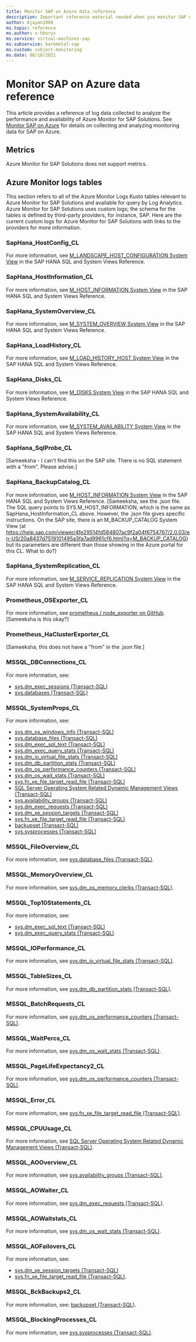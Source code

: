 ```yaml
---
title: Monitor SAP on Azure data reference
description: Important reference material needed when you monitor SAP on Azure. 
author: Ajayan1008
ms.topic: reference
ms.author: v-hborys
ms.service: virtual-machines-sap
ms.subservice: baremetal-sap 
ms.custom: subject-monitoring
ms.date: 08/18/2021
---
```


# Monitor SAP on Azure data reference

This article provides a reference of log data collected to analyze the performance and availability of Azure Monitor for SAP Solutions. See [Monitor SAP on Azure](monitor-sap-on-azure.md) for details on collecting and analyzing monitoring data for SAP on Azure.

## Metrics

Azure Monitor for SAP Solutions does not support metrics.

## Azure Monitor logs tables

This section refers to all of the Azure Monitor Logs Kusto tables relevant to Azure Monitor for SAP Solutions and available for query by Log Analytics. Azure Monitor for SAP Solutions uses custom logs; the schema for the tables is defined by third-party providers, for instance, SAP. Here are the current custom logs for Azure Monitor for SAP Solutions with links to the providers for more information.

### SapHana_HostConfig_CL

For more information, see [M_LANDSCAPE_HOST_CONFIGURATION System View](https://help.sap.com/viewer/4fe29514fd584807ac9f2a04f6754767/2.0.00/en-US/20b1d83875191014b028e076c874e9d7.html) in the SAP HANA SQL and System Views Reference.

### SapHana_HostInformation_CL

For more information, see [M_HOST_INFORMATION System View](https://help.sap.com/viewer/4fe29514fd584807ac9f2a04f6754767/2.0.03/en-US/20b10028751910148c1c9de602d771de.html) in the SAP HANA SQL and System Views Reference.

### SapHana_SystemOverview_CL

For more information, see [M_SYSTEM_OVERVIEW System View](https://help.sap.com/viewer/4fe29514fd584807ac9f2a04f6754767/2.0.03/en-US/20c61f0675191014a1d5f96d9668855b.html) in the SAP HANA SQL and System Views Reference.

### SapHana_LoadHistory_CL

For more information, see [M_LOAD_HISTORY_HOST System View](https://help.sap.com/viewer/4fe29514fd584807ac9f2a04f6754767/2.0.03/en-US/3fa52abf1d854edbb7342a69364bcb0e.html) in the SAP HANA SQL and System Views Reference.

### SapHana_Disks_CL

For more information, see [M_DISKS System View](https://help.sap.com/viewer/4fe29514fd584807ac9f2a04f6754767/2.0.03/en-US/20aef7a275191014b37acbc35b4f20a4.html) in the SAP HANA SQL and System Views Reference.

### SapHana_SystemAvailability_CL

For more information, see [M_SYSTEM_AVAILABILITY System View](https://help.sap.com/viewer/4fe29514fd584807ac9f2a04f6754767/2.0.00/en-US/1ef9723a03214bd889c4fb8947765aa4.html) in the SAP HANA SQL and System Views Reference.

### SapHana_SqlProbe_CL

[Sameeksha - I can't find this on the SAP site. There is no SQL statement with a "from". Please advise.]

### SapHana_BackupCatalog_CL

For more information, see [M_HOST_INFORMATION System View](https://help.sap.com/viewer/4fe29514fd584807ac9f2a04f6754767/2.0.03/en-US/20b10028751910148c1c9de602d771de.html) in the SAP HANA SQL and System Views Reference.  [Sameeksha, see the .json file. The SQL query points to SYS.M_HOST_INFORMATION, which is the same as SapHana_HostInformation_CL above. However, the .json file gives specific instructions. On the SAP site, there is an M_BACKUP_CATALOG System View (at https://help.sap.com/viewer/4fe29514fd584807ac9f2a04f6754767/2.0.03/en-US/20a8437d7519101495a3fa7ad9961cf6.html?q=M_BACKUP_CATALOG) but its parameters are different than those showing in the Azure portal for this CL. What to do?]

### SapHana_SystemReplication_CL

For more information, see [M_SERVICE_REPLICATION System View](https://help.sap.com/viewer/c1d3f60099654ecfb3fe36ac93c121bb/2021_2_QRC/en-US/20c43fc975191014b0ece11b47a86c10.html) in the SAP HANA SQL and System Views Reference.
 
### Prometheus_OSExporter_CL

For more information, see [prometheus / node_exporter on GitHub](https://github.com/prometheus/node_exporter). [Sameeksha is this okay?]

### Prometheus_HaClusterExporter_CL

[Sameeksha, this does not have a "from" in the .json file.]

### MSSQL_DBConnections_CL

For more information, see:
- [sys.dm_exec_sessions (Transact-SQL)](https://docs.microsoft.com/en-us/sql/relational-databases/system-dynamic-management-views/sys-dm-exec-sessions-transact-sql?view=sql-server-ver15) 
- [sys.databases (Transact-SQL)](https://docs.microsoft.com/en-us/sql/relational-databases/system-catalog-views/sys-databases-transact-sql?view=sql-server-ver15)

### MSSQL_SystemProps_CL

For more information, see: 
- [sys.dm_os_windows_info (Transact-SQL)](https://docs.microsoft.com/en-us/sql/relational-databases/system-dynamic-management-views/sys-dm-os-windows-info-transact-sql?view=sql-server-ver15) 
- [sys.database_files (Transact-SQL)](https://docs.microsoft.com/en-us/sql/relational-databases/system-catalog-views/sys-database-files-transact-sql?view=sql-server-ver15)
- [sys.dm_exec_sql_text (Transact-SQL)](https://docs.microsoft.com/en-us/sql/relational-databases/system-dynamic-management-views/sys-dm-exec-sql-text-transact-sql?view=sql-server-ver15)
- [sys.dm_exec_query_stats (Transact-SQL)](https://docs.microsoft.com/en-us/sql/relational-databases/system-dynamic-management-views/sys-dm-exec-query-stats-transact-sql?view=sql-server-ver15)
- [sys.dm_io_virtual_file_stats (Transact-SQL)](https://docs.microsoft.com/en-us/sql/relational-databases/system-dynamic-management-views/sys-dm-io-virtual-file-stats-transact-sql?view=sql-server-ver15)
- [sys.dm_db_partition_stats (Transact-SQL)](https://docs.microsoft.com/en-us/sql/relational-databases/system-dynamic-management-views/sys-dm-db-partition-stats-transact-sql?view=sql-server-ver15)
- [sys.dm_os_performance_counters (Transact-SQL)](https://docs.microsoft.com/en-us/sql/relational-databases/system-dynamic-management-views/sys-dm-os-performance-counters-transact-sql?view=sql-server-ver15)
- [sys.dm_os_wait_stats (Transact-SQL)](https://docs.microsoft.com/en-us/sql/relational-databases/system-dynamic-management-views/sys-dm-os-wait-stats-transact-sql?view=sql-server-ver15)
- [sys.fn_xe_file_target_read_file (Transact-SQL)](https://docs.microsoft.com/en-us/sql/relational-databases/system-functions/sys-fn-xe-file-target-read-file-transact-sql?view=sql-server-ver15)
- [SQL Server Operating System Related Dynamic Management Views (Transact-SQL)](https://docs.microsoft.com/en-us/sql/relational-databases/system-dynamic-management-views/sql-server-operating-system-related-dynamic-management-views-transact-sql?view=sql-server-ver15)
- [sys.availability_groups (Transact-SQL)](https://docs.microsoft.com/en-us/sql/relational-databases/system-catalog-views/sys-availability-groups-transact-sql?view=sql-server-ver15)
- [sys.dm_exec_requests (Transact-SQL)](https://docs.microsoft.com/en-us/sql/relational-databases/system-dynamic-management-views/sys-dm-exec-requests-transact-sql?view=sql-server-ver15)
- [sys.dm_xe_session_targets (Transact-SQL)](https://docs.microsoft.com/en-us/sql/relational-databases/system-dynamic-management-views/sys-dm-xe-session-targets-transact-sql?view=sql-server-ver15)
- [sys.fn_xe_file_target_read_file (Transact-SQL)](https://docs.microsoft.com/en-us/sql/relational-databases/system-functions/sys-fn-xe-file-target-read-file-transact-sql?view=sql-server-ver15)
- [backupset (Transact-SQL)](https://docs.microsoft.com/en-us/sql/relational-databases/system-tables/backupset-transact-sql?view=sql-server-ver15)
- [sys.sysprocesses (Transact-SQL)](https://docs.microsoft.com/en-us/sql/relational-databases/system-compatibility-views/sys-sysprocesses-transact-sql?view=sql-server-ver15)

### MSSQL_FileOverview_CL

For more information, see [sys.database_files (Transact-SQL)](https://docs.microsoft.com/en-us/sql/relational-databases/system-catalog-views/sys-database-files-transact-sql?view=sql-server-ver15).

### MSSQL_MemoryOverview_CL

For more information, see [sys.dm_os_memory_clerks (Transact-SQL)](https://docs.microsoft.com/en-us/sql/relational-databases/system-dynamic-management-views/sys-dm-os-memory-clerks-transact-sql?view=sql-server-ver15).

### MSSQL_Top10Statements_CL

For more information, see:
- [sys.dm_exec_sql_text (Transact-SQL)](https://docs.microsoft.com/en-us/sql/relational-databases/system-dynamic-management-views/sys-dm-exec-sql-text-transact-sql?view=sql-server-ver15)
- [sys.dm_exec_query_stats (Transact-SQL)](https://docs.microsoft.com/en-us/sql/relational-databases/system-dynamic-management-views/sys-dm-exec-query-stats-transact-sql?view=sql-server-ver15)

### MSSQL_IOPerformance_CL

For more information, see [sys.dm_io_virtual_file_stats (Transact-SQL)](https://docs.microsoft.com/en-us/sql/relational-databases/system-dynamic-management-views/sys-dm-io-virtual-file-stats-transact-sql?view=sql-server-ver15).

### MSSQL_TableSizes_CL

For more information, see [sys.dm_db_partition_stats (Transact-SQL)](https://docs.microsoft.com/en-us/sql/relational-databases/system-dynamic-management-views/sys-dm-db-partition-stats-transact-sql?view=sql-server-ver15).

### MSSQL_BatchRequests_CL

For more information, see [sys.dm_os_performance_counters (Transact-SQL)](https://docs.microsoft.com/en-us/sql/relational-databases/system-dynamic-management-views/sys-dm-os-performance-counters-transact-sql?view=sql-server-ver15).

### MSSQL_WaitPercs_CL

For more information, see [sys.dm_os_wait_stats (Transact-SQL)](https://docs.microsoft.com/en-us/sql/relational-databases/system-dynamic-management-views/sys-dm-os-wait-stats-transact-sql?view=sql-server-ver15).

### MSSQL_PageLifeExpectancy2_CL

For more information, see [sys.dm_os_performance_counters (Transact-SQL)](https://docs.microsoft.com/en-us/sql/relational-databases/system-dynamic-management-views/sys-dm-os-performance-counters-transact-sql?view=sql-server-ver15).

### MSSQL_Error_CL

For more information, see [sys.fn_xe_file_target_read_file (Transact-SQL)](https://docs.microsoft.com/en-us/sql/relational-databases/system-functions/sys-fn-xe-file-target-read-file-transact-sql?view=sql-server-ver15).

### MSSQL_CPUUsage_CL

For more information, see [SQL Server Operating System Related Dynamic Management Views (Transact-SQL)](https://docs.microsoft.com/en-us/sql/relational-databases/system-dynamic-management-views/sql-server-operating-system-related-dynamic-management-views-transact-sql?view=sql-server-ver15).

### MSSQL_AOOverview_CL

For more information, see [sys.availability_groups (Transact-SQL)](https://docs.microsoft.com/en-us/sql/relational-databases/system-catalog-views/sys-availability-groups-transact-sql?view=sql-server-ver15).

### MSSQL_AOWaiter_CL

For more information, see [sys.dm_exec_requests (Transact-SQL)](https://docs.microsoft.com/en-us/sql/relational-databases/system-dynamic-management-views/sys-dm-exec-requests-transact-sql?view=sql-server-ver15).

### MSSQL_AOWaitstats_CL

For more information, see [sys.dm_os_wait_stats (Transact-SQL)](https://docs.microsoft.com/en-us/sql/relational-databases/system-dynamic-management-views/sys-dm-os-wait-stats-transact-sql?view=sql-server-ver15).

### MSSQL_AOFailovers_CL

For more information, see:
- [sys.dm_xe_session_targets (Transact-SQL)](https://docs.microsoft.com/en-us/sql/relational-databases/system-dynamic-management-views/sys-dm-xe-session-targets-transact-sql?view=sql-server-ver15)
- [sys.fn_xe_file_target_read_file (Transact-SQL)](https://docs.microsoft.com/en-us/sql/relational-databases/system-functions/sys-fn-xe-file-target-read-file-transact-sql?view=sql-server-ver15).

### MSSQL_BckBackups2_CL

For more information, see: [backupset (Transact-SQL)](https://docs.microsoft.com/en-us/sql/relational-databases/system-tables/backupset-transact-sql?view=sql-server-ver15).

### MSSQL_BlockingProcesses_CL

For more information, see [sys.sysprocesses (Transact-SQL)](https://docs.microsoft.com/en-us/sql/relational-databases/system-compatibility-views/sys-sysprocesses-transact-sql?view=sql-server-ver15).
